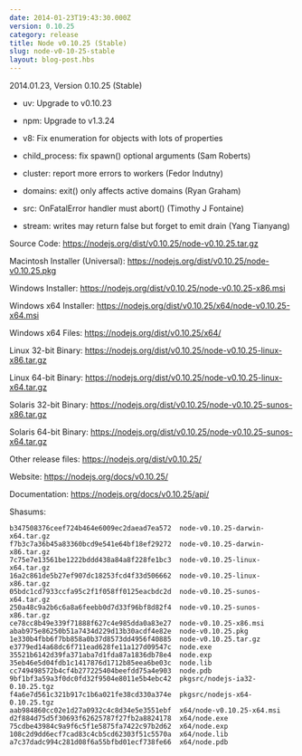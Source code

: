 ```yaml
---
date: 2014-01-23T19:43:30.000Z
version: 0.10.25
category: release
title: Node v0.10.25 (Stable)
slug: node-v0-10-25-stable
layout: blog-post.hbs
---
```


2014.01.23, Version 0.10.25 (Stable)

* uv: Upgrade to v0.10.23

* npm: Upgrade to v1.3.24

* v8: Fix enumeration for objects with lots of properties

* child_process: fix spawn() optional arguments (Sam Roberts)

* cluster: report more errors to workers (Fedor Indutny)

* domains: exit() only affects active domains (Ryan Graham)

* src: OnFatalError handler must abort() (Timothy J Fontaine)

* stream: writes may return false but forget to emit drain (Yang Tianyang)


Source Code: https://nodejs.org/dist/v0.10.25/node-v0.10.25.tar.gz

Macintosh Installer (Universal): https://nodejs.org/dist/v0.10.25/node-v0.10.25.pkg

Windows Installer: https://nodejs.org/dist/v0.10.25/node-v0.10.25-x86.msi

Windows x64 Installer: https://nodejs.org/dist/v0.10.25/x64/node-v0.10.25-x64.msi

Windows x64 Files: https://nodejs.org/dist/v0.10.25/x64/

Linux 32-bit Binary: https://nodejs.org/dist/v0.10.25/node-v0.10.25-linux-x86.tar.gz

Linux 64-bit Binary: https://nodejs.org/dist/v0.10.25/node-v0.10.25-linux-x64.tar.gz

Solaris 32-bit Binary: https://nodejs.org/dist/v0.10.25/node-v0.10.25-sunos-x86.tar.gz

Solaris 64-bit Binary: https://nodejs.org/dist/v0.10.25/node-v0.10.25-sunos-x64.tar.gz

Other release files: https://nodejs.org/dist/v0.10.25/

Website: https://nodejs.org/docs/v0.10.25/

Documentation: https://nodejs.org/docs/v0.10.25/api/

Shasums:
```
b347508376ceef724b464e6009ec2daead7ea572  node-v0.10.25-darwin-x64.tar.gz
f7b3c7a36b45a83360bcd9e541e64bf18ef29272  node-v0.10.25-darwin-x86.tar.gz
7c75e7e13561be1222bddd438a84a8f228fe1bc3  node-v0.10.25-linux-x64.tar.gz
16a2c861de5b27ef907dc18253fcd4f33d506662  node-v0.10.25-linux-x86.tar.gz
05bdc1cd7933ccfa95c2f1f058ff0125eacbdc2d  node-v0.10.25-sunos-x64.tar.gz
250a48c9a2b6c6a8a6feebb0d7d33f96bf8d82f4  node-v0.10.25-sunos-x86.tar.gz
ce78cc8b49e339f71888f627c4e985dda0a83e27  node-v0.10.25-x86.msi
abab975e86250b51a7434d229d13b30acdf4e82e  node-v0.10.25.pkg
1e330b4fbb6f7bb858a0b37d8573dd4956f40885  node-v0.10.25.tar.gz
e3779ed14a68dc6f711ead628fe11a127d09547c  node.exe
35521b6142d39fa371aba7d1fda87a1836db78e4  node.exp
35eb46e5d04fdb1c1417876d1712b85eea6be03c  node.lib
cc749498572b4cf4b277225404beefdd75a4e903  node.pdb
9bf1bf3a59a3f0dc0fd32f9504e8011e5b4ebc42  pkgsrc/nodejs-ia32-0.10.25.tgz
f4a6e7d561c321b917c1b6a021fe38cd330a374e  pkgsrc/nodejs-x64-0.10.25.tgz
aab984860cc02e1d27a0932c4c8d34e5e3551ebf  x64/node-v0.10.25-x64.msi
d2f884d75d5f30693f62625787f27fb2a8824178  x64/node.exe
75cdbe43984c9a9f6c5f1e5875fa7422c97b2d62  x64/node.exp
108c2d9dd6ecf7cad83c4cb5cd62303f51c5570a  x64/node.lib
a7c37dadc994c281d08f6a55bfbd01ecf738fe66  x64/node.pdb
```
